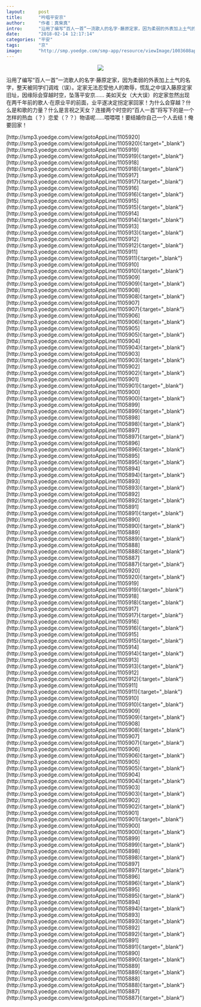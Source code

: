 ```yaml
---
layout:     post
title:      "吟唱平安京"
author:     "作者：真柴真"
intro:      "沿用了编写“百人一首”一流歌人的名字·藤原定家，因为柔弱的外表加上土气的名字，整天被同学们调戏（误）。定家无法忍受他人的欺辱，慌乱之中误入藤原定家旧址，因缘际会穿越时空，坠落平安京…… 美如天女（大大误）的定家忽然出现在两千年前的歌人·在原业平的前面，业平遂决定拐定家回家！为什么会穿越？什么是和歌的力量？什么是言祝之天女？连接两个时空的“百人一首”将写下的是一个怎样的热血（？）恋爱（？？）物语呢……喂喂喂！要结婚你自己一个人去结！俺要回家！"
date:       "2018-02-14 12:17:14"
categories: "平安"
tags:       "京"
image:      "http://smp.yoedge.com/smp-app/resource/viewImage/1003608appline.png"
---
```

<div style="text-align: center">
<p><img src="http://smp.yoedge.com/smp-app/resource/viewImage/1003608appline.png"/></p>
</div>
<p class="post-meta">
<span>沿用了编写“百人一首”一流歌人的名字·藤原定家，因为柔弱的外表加上土气的名字，整天被同学们调戏（误）。定家无法忍受他人的欺辱，慌乱之中误入藤原定家旧址，因缘际会穿越时空，坠落平安京…… 美如天女（大大误）的定家忽然出现在两千年前的歌人·在原业平的前面，业平遂决定拐定家回家！为什么会穿越？什么是和歌的力量？什么是言祝之天女？连接两个时空的“百人一首”将写下的是一个怎样的热血（？）恋爱（？？）物语呢……喂喂喂！要结婚你自己一个人去结！俺要回家！</span>
</p>
[http://smp3.yoedge.com/view/gotoAppLine/1105920](http://smp3.yoedge.com/view/gotoAppLine/1105920){:target="_blank"}
[http://smp3.yoedge.com/view/gotoAppLine/1105919](http://smp3.yoedge.com/view/gotoAppLine/1105919){:target="_blank"}
[http://smp3.yoedge.com/view/gotoAppLine/1105918](http://smp3.yoedge.com/view/gotoAppLine/1105918){:target="_blank"}
[http://smp3.yoedge.com/view/gotoAppLine/1105917](http://smp3.yoedge.com/view/gotoAppLine/1105917){:target="_blank"}
[http://smp3.yoedge.com/view/gotoAppLine/1105916](http://smp3.yoedge.com/view/gotoAppLine/1105916){:target="_blank"}
[http://smp3.yoedge.com/view/gotoAppLine/1105915](http://smp3.yoedge.com/view/gotoAppLine/1105915){:target="_blank"}
[http://smp3.yoedge.com/view/gotoAppLine/1105914](http://smp3.yoedge.com/view/gotoAppLine/1105914){:target="_blank"}
[http://smp3.yoedge.com/view/gotoAppLine/1105913](http://smp3.yoedge.com/view/gotoAppLine/1105913){:target="_blank"}
[http://smp3.yoedge.com/view/gotoAppLine/1105912](http://smp3.yoedge.com/view/gotoAppLine/1105912){:target="_blank"}
[http://smp3.yoedge.com/view/gotoAppLine/1105911](http://smp3.yoedge.com/view/gotoAppLine/1105911){:target="_blank"}
[http://smp3.yoedge.com/view/gotoAppLine/1105910](http://smp3.yoedge.com/view/gotoAppLine/1105910){:target="_blank"}
[http://smp3.yoedge.com/view/gotoAppLine/1105909](http://smp3.yoedge.com/view/gotoAppLine/1105909){:target="_blank"}
[http://smp3.yoedge.com/view/gotoAppLine/1105908](http://smp3.yoedge.com/view/gotoAppLine/1105908){:target="_blank"}
[http://smp3.yoedge.com/view/gotoAppLine/1105907](http://smp3.yoedge.com/view/gotoAppLine/1105907){:target="_blank"}
[http://smp3.yoedge.com/view/gotoAppLine/1105906](http://smp3.yoedge.com/view/gotoAppLine/1105906){:target="_blank"}
[http://smp3.yoedge.com/view/gotoAppLine/1105905](http://smp3.yoedge.com/view/gotoAppLine/1105905){:target="_blank"}
[http://smp3.yoedge.com/view/gotoAppLine/1105904](http://smp3.yoedge.com/view/gotoAppLine/1105904){:target="_blank"}
[http://smp3.yoedge.com/view/gotoAppLine/1105903](http://smp3.yoedge.com/view/gotoAppLine/1105903){:target="_blank"}
[http://smp3.yoedge.com/view/gotoAppLine/1105902](http://smp3.yoedge.com/view/gotoAppLine/1105902){:target="_blank"}
[http://smp3.yoedge.com/view/gotoAppLine/1105901](http://smp3.yoedge.com/view/gotoAppLine/1105901){:target="_blank"}
[http://smp3.yoedge.com/view/gotoAppLine/1105900](http://smp3.yoedge.com/view/gotoAppLine/1105900){:target="_blank"}
[http://smp3.yoedge.com/view/gotoAppLine/1105899](http://smp3.yoedge.com/view/gotoAppLine/1105899){:target="_blank"}
[http://smp3.yoedge.com/view/gotoAppLine/1105898](http://smp3.yoedge.com/view/gotoAppLine/1105898){:target="_blank"}
[http://smp3.yoedge.com/view/gotoAppLine/1105897](http://smp3.yoedge.com/view/gotoAppLine/1105897){:target="_blank"}
[http://smp3.yoedge.com/view/gotoAppLine/1105896](http://smp3.yoedge.com/view/gotoAppLine/1105896){:target="_blank"}
[http://smp3.yoedge.com/view/gotoAppLine/1105895](http://smp3.yoedge.com/view/gotoAppLine/1105895){:target="_blank"}
[http://smp3.yoedge.com/view/gotoAppLine/1105894](http://smp3.yoedge.com/view/gotoAppLine/1105894){:target="_blank"}
[http://smp3.yoedge.com/view/gotoAppLine/1105893](http://smp3.yoedge.com/view/gotoAppLine/1105893){:target="_blank"}
[http://smp3.yoedge.com/view/gotoAppLine/1105892](http://smp3.yoedge.com/view/gotoAppLine/1105892){:target="_blank"}
[http://smp3.yoedge.com/view/gotoAppLine/1105891](http://smp3.yoedge.com/view/gotoAppLine/1105891){:target="_blank"}
[http://smp3.yoedge.com/view/gotoAppLine/1105890](http://smp3.yoedge.com/view/gotoAppLine/1105890){:target="_blank"}
[http://smp3.yoedge.com/view/gotoAppLine/1105889](http://smp3.yoedge.com/view/gotoAppLine/1105889){:target="_blank"}
[http://smp3.yoedge.com/view/gotoAppLine/1105888](http://smp3.yoedge.com/view/gotoAppLine/1105888){:target="_blank"}
[http://smp3.yoedge.com/view/gotoAppLine/1105887](http://smp3.yoedge.com/view/gotoAppLine/1105887){:target="_blank"}
[http://smp3.yoedge.com/view/gotoAppLine/1105920](http://smp3.yoedge.com/view/gotoAppLine/1105920){:target="_blank"}
[http://smp3.yoedge.com/view/gotoAppLine/1105919](http://smp3.yoedge.com/view/gotoAppLine/1105919){:target="_blank"}
[http://smp3.yoedge.com/view/gotoAppLine/1105918](http://smp3.yoedge.com/view/gotoAppLine/1105918){:target="_blank"}
[http://smp3.yoedge.com/view/gotoAppLine/1105917](http://smp3.yoedge.com/view/gotoAppLine/1105917){:target="_blank"}
[http://smp3.yoedge.com/view/gotoAppLine/1105916](http://smp3.yoedge.com/view/gotoAppLine/1105916){:target="_blank"}
[http://smp3.yoedge.com/view/gotoAppLine/1105915](http://smp3.yoedge.com/view/gotoAppLine/1105915){:target="_blank"}
[http://smp3.yoedge.com/view/gotoAppLine/1105914](http://smp3.yoedge.com/view/gotoAppLine/1105914){:target="_blank"}
[http://smp3.yoedge.com/view/gotoAppLine/1105913](http://smp3.yoedge.com/view/gotoAppLine/1105913){:target="_blank"}
[http://smp3.yoedge.com/view/gotoAppLine/1105912](http://smp3.yoedge.com/view/gotoAppLine/1105912){:target="_blank"}
[http://smp3.yoedge.com/view/gotoAppLine/1105911](http://smp3.yoedge.com/view/gotoAppLine/1105911){:target="_blank"}
[http://smp3.yoedge.com/view/gotoAppLine/1105910](http://smp3.yoedge.com/view/gotoAppLine/1105910){:target="_blank"}
[http://smp3.yoedge.com/view/gotoAppLine/1105909](http://smp3.yoedge.com/view/gotoAppLine/1105909){:target="_blank"}
[http://smp3.yoedge.com/view/gotoAppLine/1105908](http://smp3.yoedge.com/view/gotoAppLine/1105908){:target="_blank"}
[http://smp3.yoedge.com/view/gotoAppLine/1105907](http://smp3.yoedge.com/view/gotoAppLine/1105907){:target="_blank"}
[http://smp3.yoedge.com/view/gotoAppLine/1105906](http://smp3.yoedge.com/view/gotoAppLine/1105906){:target="_blank"}
[http://smp3.yoedge.com/view/gotoAppLine/1105905](http://smp3.yoedge.com/view/gotoAppLine/1105905){:target="_blank"}
[http://smp3.yoedge.com/view/gotoAppLine/1105904](http://smp3.yoedge.com/view/gotoAppLine/1105904){:target="_blank"}
[http://smp3.yoedge.com/view/gotoAppLine/1105903](http://smp3.yoedge.com/view/gotoAppLine/1105903){:target="_blank"}
[http://smp3.yoedge.com/view/gotoAppLine/1105902](http://smp3.yoedge.com/view/gotoAppLine/1105902){:target="_blank"}
[http://smp3.yoedge.com/view/gotoAppLine/1105901](http://smp3.yoedge.com/view/gotoAppLine/1105901){:target="_blank"}
[http://smp3.yoedge.com/view/gotoAppLine/1105900](http://smp3.yoedge.com/view/gotoAppLine/1105900){:target="_blank"}
[http://smp3.yoedge.com/view/gotoAppLine/1105899](http://smp3.yoedge.com/view/gotoAppLine/1105899){:target="_blank"}
[http://smp3.yoedge.com/view/gotoAppLine/1105898](http://smp3.yoedge.com/view/gotoAppLine/1105898){:target="_blank"}
[http://smp3.yoedge.com/view/gotoAppLine/1105897](http://smp3.yoedge.com/view/gotoAppLine/1105897){:target="_blank"}
[http://smp3.yoedge.com/view/gotoAppLine/1105896](http://smp3.yoedge.com/view/gotoAppLine/1105896){:target="_blank"}
[http://smp3.yoedge.com/view/gotoAppLine/1105895](http://smp3.yoedge.com/view/gotoAppLine/1105895){:target="_blank"}
[http://smp3.yoedge.com/view/gotoAppLine/1105894](http://smp3.yoedge.com/view/gotoAppLine/1105894){:target="_blank"}
[http://smp3.yoedge.com/view/gotoAppLine/1105893](http://smp3.yoedge.com/view/gotoAppLine/1105893){:target="_blank"}
[http://smp3.yoedge.com/view/gotoAppLine/1105892](http://smp3.yoedge.com/view/gotoAppLine/1105892){:target="_blank"}
[http://smp3.yoedge.com/view/gotoAppLine/1105891](http://smp3.yoedge.com/view/gotoAppLine/1105891){:target="_blank"}
[http://smp3.yoedge.com/view/gotoAppLine/1105890](http://smp3.yoedge.com/view/gotoAppLine/1105890){:target="_blank"}
[http://smp3.yoedge.com/view/gotoAppLine/1105889](http://smp3.yoedge.com/view/gotoAppLine/1105889){:target="_blank"}
[http://smp3.yoedge.com/view/gotoAppLine/1105888](http://smp3.yoedge.com/view/gotoAppLine/1105888){:target="_blank"}
[http://smp3.yoedge.com/view/gotoAppLine/1105887](http://smp3.yoedge.com/view/gotoAppLine/1105887){:target="_blank"}


